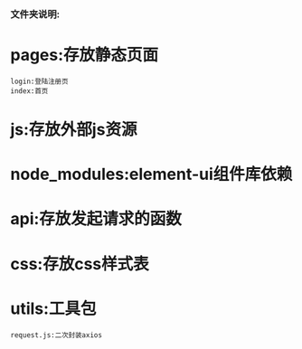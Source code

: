 
### 文件夹说明:
# pages:存放静态页面
    login:登陆注册页
    index:首页
# js:存放外部js资源
# node_modules:element-ui组件库依赖
# api:存放发起请求的函数
# css:存放css样式表
# utils:工具包
    request.js:二次封装axios